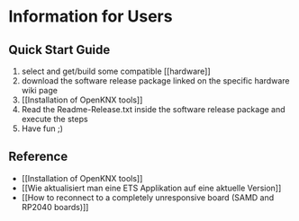 # Information for Users

## Quick Start Guide

1. select and get/build some compatible [[hardware]]
2. download the software release package linked on the specific hardware wiki page
3. [[Installation of OpenKNX tools]]
4. Read the Readme-Release.txt inside the software release package and execute the steps
5. Have fun ;)

## Reference

 - [[Installation of OpenKNX tools]]
 - [[Wie aktualisiert man eine ETS Applikation auf eine aktuelle Version]]
 - [[How to reconnect to a completely unresponsive board (SAMD and RP2040 boards)]]